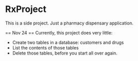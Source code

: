 # RxProject

This is a side project. Just a pharmacy dispensary application.

== Nov 24 ==
Currently, this project does very little:
* Create two tables in a database: customers and drugs
* List the contents of those tables
* Delete those tables, before you start all over again.
